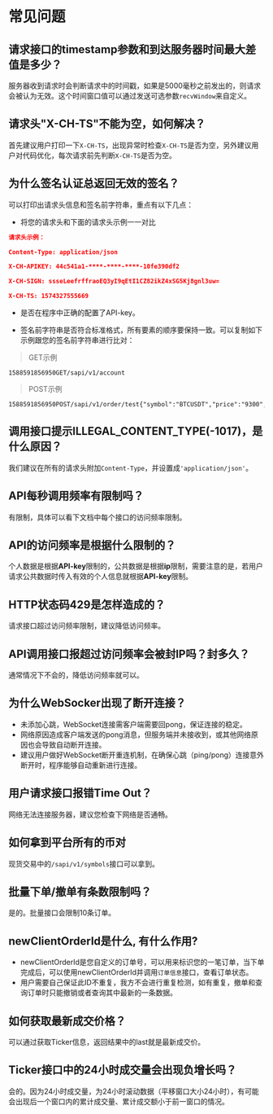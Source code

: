 # 常见问题

## 请求接口的timestamp参数和到达服务器时间最大差值是多少？

服务器收到请求时会判断请求中的时间戳，如果是5000毫秒之前发出的，则请求会被认为无效。这个时间窗口值可以通过发送可选参数`recvWindow`来自定义。

## 请求头"X-CH-TS"不能为空，如何解决？

首先建议用户打印一下`X-CH-TS`，出现异常时检查`X-CH-TS`是否为空，另外建议用户对代码优化，每次请求前先判断`X-CH-TS`是否为空。

## 为什么签名认证总返回无效的签名？

可以打印出请求头信息和签名前字符串，重点有以下几点：

* 将您的请求头和下面的请求头示例一一对比

```json
请求头示例：

Content-Type: application/json

X-CH-APIKEY: 44c541a1-****-****-****-10fe390df2

X-CH-SIGN: ssseLeefrffraoEQ3yI9qEtI1CZ82ikZ4xSG5Kj8gnl3uw=

X-CH-TS: 1574327555669
```

* 是否在程序中正确的配置了API-key。

* 签名前字符串是否符合标准格式，所有要素的顺序要保持一致。可以复制如下示例跟您的签名前字符串进行比对：

> GET示例

```http
1588591856950GET/sapi/v1/account
```

> POST示例

```http
1588591856950POST/sapi/v1/order/test{"symbol":"BTCUSDT","price":"9300","volume":"1","side":"BUY","type":"LIMIT"}
```

## 调用接口提示ILLEGAL\_CONTENT\_TYPE(-1017)，是什么原因？

我们建议在所有的请求头附加`Content-Type`，并设置成`'application/json'`。

## API每秒调用频率有限制吗？

有限制，具体可以看下文档中每个接口的访问频率限制。

## API的访问频率是根据什么限制的？

个人数据是根据**API-key**限制的，公共数据是根据**ip**限制，需要注意的是，若用户请求公共数据时传入有效的个人信息就根据**API-key**限制。

## HTTP状态码429是怎样造成的？

请求接口超过访问频率限制，建议降低访问频率。

## API调用接口报超过访问频率会被封IP吗？封多久？

通常情况下不会的，降低访问频率就可以。

## 为什么WebSocker出现了断开连接？

*   未添加心跳，WebSocket连接需客户端需要回pong，保证连接的稳定。
*   网络原因造成客户端发送的pong消息，但服务端并未接收到，或其他网络原因也会导致自动断开连接。
*   建议用户做好WebSocket断开重连机制，在确保心跳（ping/pong）连接意外断开时，程序能够自动重新进行连接。

## 用户请求接口报错Time Out？

网络无法连接服务器，建议您检查下网络是否通畅。

## 如何拿到平台所有的币对

现货交易中的`/sapi/v1/symbols`接口可以拿到。

## 批量下单/撤单有条数限制吗？

是的。批量接口会限制10条订单。

## newClientOrderId是什么, 有什么作用?

* newClientOrderId是您自定义的订单号，可以用来标识您的一笔订单，当下单完成后，可以使用newClientOrderId并调用`订单信息`接口，查看订单状态。
* 用户需要自己保证此ID不重复，我方不会进行重复检测，如有重复，撤单和查询订单时只能撤销或者查询其中最新的一条数据。

## 如何获取最新成交价格？

可以通过获取Ticker信息，返回结果中的last就是最新成交价。

## Ticker接口中的24小时成交量会出现负增长吗？

会的。因为24小时成交量，为24小时滚动数据（平移窗口大小24小时），有可能会出现后一个窗口内的累计成交量、累计成交额小于前一窗口的情况。